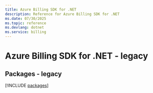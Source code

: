 ```yaml
---
title: Azure Billing SDK for .NET
description: Reference for Azure Billing SDK for .NET
ms.date: 07/30/2025
ms.topic: reference
ms.devlang: dotnet
ms.service: billing
---
```

# Azure Billing SDK for .NET - legacy
## Packages - legacy
[!INCLUDE [packages](billing-index.md)]
